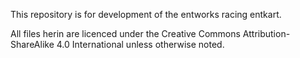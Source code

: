 This repository is for development of the entworks racing entkart.

All files herin are licenced under the Creative Commons Attribution-ShareAlike 4.0 International unless otherwise noted.
